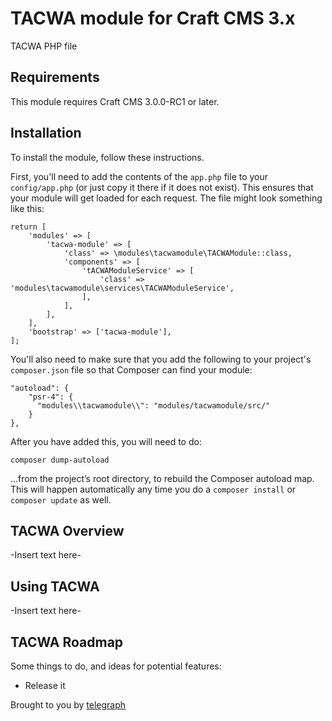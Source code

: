 # TACWA module for Craft CMS 3.x

TACWA PHP file

## Requirements

This module requires Craft CMS 3.0.0-RC1 or later.

## Installation

To install the module, follow these instructions.

First, you'll need to add the contents of the `app.php` file to your `config/app.php` (or just copy it there if it does not exist). This ensures that your module will get loaded for each request. The file might look something like this:
```
return [
    'modules' => [
        'tacwa-module' => [
            'class' => \modules\tacwamodule\TACWAModule::class,
            'components' => [
                'tACWAModuleService' => [
                    'class' => 'modules\tacwamodule\services\TACWAModuleService',
                ],
            ],
        ],
    ],
    'bootstrap' => ['tacwa-module'],
];
```
You'll also need to make sure that you add the following to your project's `composer.json` file so that Composer can find your module:

    "autoload": {
        "psr-4": {
          "modules\\tacwamodule\\": "modules/tacwamodule/src/"
        }
    },

After you have added this, you will need to do:

    composer dump-autoload
 
 …from the project’s root directory, to rebuild the Composer autoload map. This will happen automatically any time you do a `composer install` or `composer update` as well.

## TACWA Overview

-Insert text here-

## Using TACWA

-Insert text here-

## TACWA Roadmap

Some things to do, and ideas for potential features:

* Release it

Brought to you by [telegraph](http://tacwa.org)
